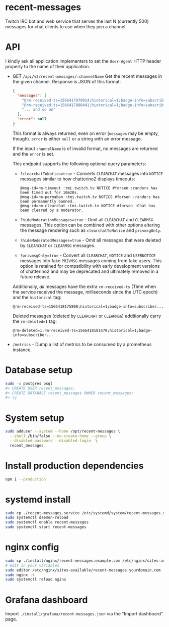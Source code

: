# recent-messages

Twitch IRC bot and web service that serves the last N (currently 500)
messages for chat clients to use when they join a channel.

# API

I kindly ask all application implementers to set the `User-Agent` HTTP header properly to the
name of their application.

- GET `/api/v2/recent-messages/:channelName`
  Get the recent messages in the given channel. Response is JSON of this format:

  ```json
  {
    "messages": [
      "@rm-received-ts=1566417979914;historical=1;badge-info=subscriber/15;badges=moderator/1,subscriber/12,bits-charity/1;color=#9ACD32;display-name=Leppunen;emotes=;flags=;id=3c33033a-e957-4ffe-a426-5334f8161127;mod=1;room-id=11148817;subscriber=1;tmi-sent-ts=1566417979702;turbo=0;user-id=42239452;user-type=mod :leppunen!leppunen@leppunen.tmi.twitch.tv PRIVMSG #pajlada :!braize",
      "@rm-received-ts=1566417980441;historical=1;badge-info=subscriber/44;badges=moderator/1,subscriber/36;color=#2E8B57;display-name=pajbot;emotes=;flags=;id=fd183a1a-71f2-4da9-9480-dd4fd0750547;mod=1;room-id=11148817;subscriber=1;tmi-sent-ts=1566417980207;turbo=0;user-id=82008718;user-type=mod :pajbot!pajbot@pajbot.tmi.twitch.tv PRIVMSG #pajlada :C2 API Cache Uptime: 22h31m54.25816048s - Memory: Alloc=408 MiB, TotalAlloc=433524 MiB, Sys=1876 MiB, NumGC=1416",
      "... and so on"
    ],
    "error": null
  }
  ```

  This format is always returned, even on error (`messages` may be empty, though).
  `error` is either `null` or a string with an error message.

  If the input `channelName` is of invalid format, no messages are returned and the `error` is set.

  This endpoint supports the following optional query parameters:

  - `?clearchatToNotice=true` - Converts `CLEARCHAT` messages into `NOTICE` messages similar to how chatterino2
    displays timeouts:

    ```
    @msg-id=rm-timeout :tmi.twitch.tv NOTICE #forsen :randers has been timed out for 10m20s.
    @msg-id=rm-permaban :tmi.twitch.tv NOTICE #forsen :randers has been permanently banned.
    @msg-id=rm-clearchat :tmi.twitch.tv NOTICE #forsen :Chat has been cleared by a moderator.
    ```

  - `?hideModerationMessages=true` - Omit all `CLEARCHAT` and `CLEARMSG` messages. This option can be combined with
    other options altering the message rendering such as `clearchatToNotice` and `privmsgOnly`.
  - `?hideModeratedMessages=true` - Omit all messages that were deleted by `CLEARCHAT` or `CLEARMSG` messages.
  - `?privmsgOnly=true` - Convert all `CLEARCHAT`, `NOTICE` and `USERNOTICE` messages into fake
    `PRIVMSG` messages coming from fake users. This option is retained for compatibility with early development
    versions of chatterino2 and may be deprecated and ultimately removed in a future release.

  Additionally, _all_ messages have the extra `rm-received-ts` (Time when the service received the message,
  milliseconds since the UTC epoch) and the `historical` tag:

  ```
  @rm-received-ts=1566418175808;historical=1;badge-info=subscriber...
  ```

  Deleted messages (deleted by `CLEARCHAT` or `CLEARMSG`) additionally carry the `rm-deleted=1` tag:

  ```
  @rm-deleted=1;rm-received-ts=1566418181479;historical=1;badge-info=subscriber...
  ```

- `/metrics` - Dump a list of metrics to be consumed by a prometheus instance.

# Database setup

```bash
sudo -u postgres psql
#> CREATE USER recent_messages;
#> CREATE DATABASE recent_messages OWNER recent_messages;
#> \q
```

# System setup

```bash
sudo adduser --system --home /opt/recent-messages \
  --shell /bin/false --no-create-home --group \
  --disabled-password --disabled-login  \
  recent_messages
```

# Install production dependencies

```bash
npm i --production
```

# systemd install

```bash
sudo cp ./recent-messages.service /etc/systemd/system/recent-messages.service
sudo systemctl daemon-reload
sudo systemctl enable recent-messages
sudo systemctl start recent-messages
```

# nginx config

```bash
sudo cp ./install/nginx/recent-messages.example.com /etc/nginx/sites-available/recent-messages.yourdomain.com
# edit in your variables
sudo editor /etc/nginx/sites-available/recent-messages.yourdomain.com
sudo nginx -t
sudo systemctl reload nginx
```

# Grafana dashboard

Import `./install/grafana/recent-messages.json` via the "Import dashboard" page.
